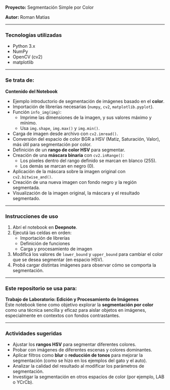 **Proyecto:** Segmentación Simple por Color  

**Autor:** Roman Matias

---

### Tecnologías utilizadas
- Python 3.x  
- NumPy  
- OpenCV (cv2)  
- matplotlib  

---

### Se trata de:
**Contenido del Notebook**
- Ejemplo introductorio de segmentación de imágenes basado en el **color**.
- Importación de librerías necesarias (`numpy`, `cv2`, `matplotlib.pyplot`).
- Función `info_img(img)`:
  - Imprime las dimensiones de la imagen, y sus valores máximo y mínimo.
  - Usa `img.shape`, `img.max()` y `img.min()`.
- Carga de imagen desde archivo con `cv2.imread()`.
- Conversión del espacio de color BGR a HSV (Matiz, Saturación, Valor), más útil para segmentación por color.
- Definición de un **rango de color HSV** para segmentar.
- Creación de una **máscara binaria** con `cv2.inRange()`: 
  - Los píxeles dentro del rango definido se marcan en blanco (255).
  - Los demás se marcan en negro (0).
- Aplicación de la máscara sobre la imagen original con `cv2.bitwise_and()`.
- Creación de una nueva imagen con fondo negro y la región segmentada.
- Visualización de la imagen original, la máscara y el resultado segmentado.

---

### Instrucciones de uso
1. Abrí el notebook en **Deepnote**.  
2. Ejecutá las celdas en orden:  
   - Importación de librerías  
   - Definición de funciones  
   - Carga y procesamiento de imagen  
3. Modificá los valores de `lower_bound` y `upper_bound` para cambiar el color que se desea segmentar (en espacio HSV).  
4. Probá cargar distintas imágenes para observar cómo se comporta la segmentación.  

---

### Este repositorio se usa para:
**Trabajo de Laboratorio: Edición y Procesamiento de Imágenes**  
Este notebook tiene como objetivo explorar la **segmentación por color** como una técnica sencilla y eficaz para aislar objetos en imágenes, especialmente en contextos con fondos contrastantes.

---

### Actividades sugeridas
- Ajustar los **rangos HSV** para segmentar diferentes colores.  
- Probar con imágenes de diferentes escenas y colores dominantes.  
- Aplicar filtros como **blur** o **reducción de tonos** para mejorar la segmentación (como se hizo en los ejemplos del gato y el auto).  
- Analizar la calidad del resultado al modificar los parámetros de segmentación.  
- Investigar la segmentación en otros espacios de color (por ejemplo, LAB o YCrCb).  
